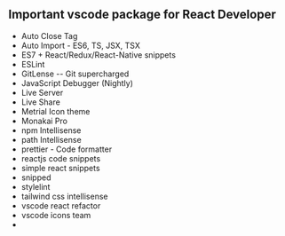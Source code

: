 ## Important vscode package for React Developer

- Auto Close Tag
- Auto Import - ES6, TS, JSX, TSX
- ES7 + React/Redux/React-Native snippets
- ESLint
- GitLense -- Git supercharged
- JavaScript Debugger (Nightly)
- Live Server
- Live Share
- Metrial Icon theme
- Monakai Pro
- npm Intellisense
- path Intellisense
- prettier - Code formatter
- reactjs code snippets
- simple react snippets
- snipped
- stylelint
- tailwind css intellisense
- vscode react refactor
- vscode icons team
- 